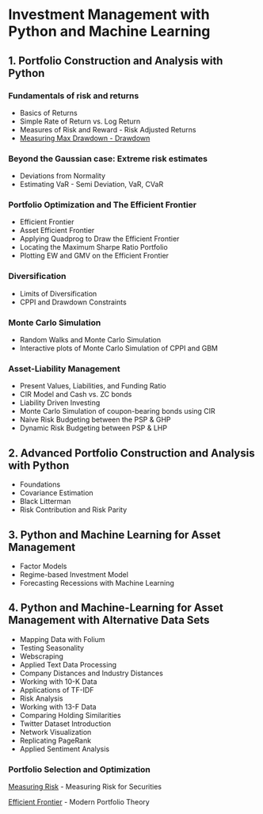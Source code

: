 
# Investment Management with Python and Machine Learning
## 1. Portfolio Construction and Analysis with Python

### Fundamentals of risk and returns

* Basics of Returns
* Simple Rate of Return vs. Log Return
* Measures of Risk and Reward - Risk Adjusted Returns
* [Measuring Max Drawdown - Drawdown](https://github.com/dilshodfintech/data-science.git)

### Beyond the Gaussian case: Extreme risk estimates

* Deviations from Normality
* Estimating VaR - Semi Deviation, VaR, CVaR

### Portfolio Optimization and The Efficient Frontier

* Efficient Frontier
* Asset Efficient Frontier
* Applying Quadprog to Draw the Efficient Frontier
* Locating the Maximum Sharpe Ratio Portfolio
* Plotting EW and GMV on the Efficient Frontier

### Diversification

* Limits of Diversification
* CPPI and Drawdown Constraints

### Monte Carlo Simulation

* Random Walks and Monte Carlo Simulation
* Interactive plots of Monte Carlo Simulation of CPPI and GBM

### Asset-Liability Management

* Present Values, Liabilities, and Funding Ratio
* CIR Model and Cash vs. ZC bonds
* Liability Driven Investing 
* Monte Carlo Simulation of coupon-bearing bonds using CIR
* Naive Risk Budgeting between the PSP & GHP
* Dynamic Risk Budgeting between PSP & LHP

## 2. Advanced Portfolio Construction and Analysis with Python

* Foundations
* Covariance Estimation
* Black Litterman
* Risk Contribution and Risk Parity


## 3. Python and Machine Learning for Asset Management

* Factor Models
* Regime-based Investment Model
* Forecasting Recessions with Machine Learning


## 4. Python and Machine-Learning for Asset Management with Alternative Data Sets

* Mapping Data with Folium
* Testing Seasonality
* Webscraping
* Applied Text Data Processing
* Company Distances and Industry Distances
* Working with 10-K Data
* Applications of TF-IDF
* Risk Analysis
* Working with 13-F Data
* Comparing Holding Similarities
* Twitter Dataset Introduction
* Network Visualization
* Replicating PageRank
* Applied Sentiment Analysis







### Portfolio Selection and Optimization

[Measuring Risk](https://github.com/dilshodfintech/data-science) - Measuring Risk for Securities

[Efficient Frontier](https://github.com/dilshodfintech/data-science) - Modern Portfolio Theory



